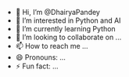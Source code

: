 - 👋 Hi, I’m @DhairyaPandey
- 👀 I’m interested in Python and AI
- 🌱 I’m currently learning Python
- 💞️ I’m looking to collaborate on ...
- 📫 How to reach me ...
- 😄 Pronouns: ...
- ⚡ Fun fact: ...

<!---
DhairyaPandey/DhairyaPandey is a ✨ special ✨ repository because its `README.md` (this file) appears on your GitHub profile.
You can click the Preview link to take a look at your changes.
--->
